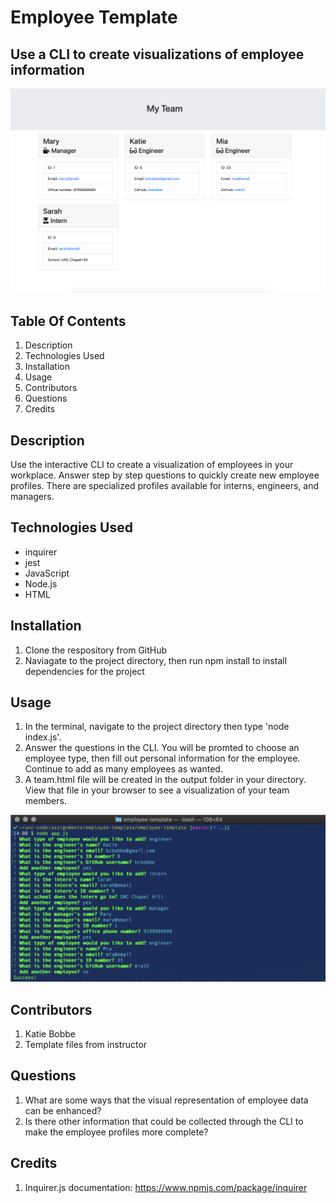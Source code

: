 # Employee Template
## Use a CLI to create visualizations of employee information

![Generated Team Profiles](images/template_screenshot.png)

## Table Of Contents
1. Description
2. Technologies Used
3. Installation
4. Usage
5. Contributors
6. Questions
7. Credits

## Description
Use the interactive CLI to create a visualization of employees in your workplace. Answer step by step questions to quickly create new employee profiles. There are specialized profiles available for interns, engineers, and managers.

## Technologies Used
* inquirer
* jest
* JavaScript
* Node.js
* HTML

## Installation
1. Clone the respository from GitHub
2. Naviagate to the project directory, then run npm install to install dependencies for the project

## Usage
1. In the terminal, navigate to the project directory then type 'node index.js'.
2. Answer the questions in the CLI. You will be promted to choose an employee type, then fill out personal information for the employee. Continue to add as many employees as wanted.
3. A team.html file will be created in the output folder in your directory. View that file in your browser to see a visualization of your team members.

![CLI](images/CLI.png)

## Contributors
1. Katie Bobbe
2. Template files from instructor

## Questions
1. What are some ways that the visual representation of employee data can be enhanced?
2. Is there other information that could be collected through the CLI to make the employee profiles more complete?

## Credits 
1. Inquirer.js documentation: https://www.npmjs.com/package/inquirer